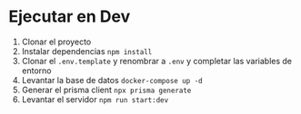 # Ejecutar en Dev

1. Clonar el proyecto
2. Instalar dependencias `npm install`
3. Clonar el `.env.template` y renombrar a `.env` y completar las variables de entorno
4. Levantar la base de datos `docker-compose up -d`
5. Generar el prisma client `npx prisma generate`
6. Levantar el servidor `npm run start:dev`
